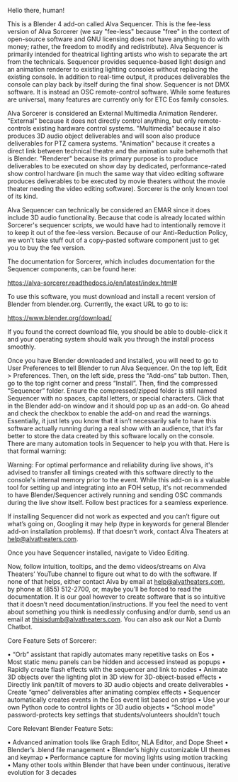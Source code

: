 Hello there, human!

This is a Blender 4 add-on called Alva Sequencer. This is the fee-less version of Alva Sorcerer (we say "fee-less" because "free" in the context of open-source software and GNU licensing does not have anything to do with money; rather, the freedom to modify and redistribute). Alva Sequencer is primarily intended for theatrical lighting artists who wish to separate the art from the technicals. Sequencer provides sequence-based light design and an animation renderer to existing lighting consoles without replacing the existing console. In addition to real-time output, it produces deliverables the console can play back by itself during the final show. Sequencer is not DMX software. It is instead an OSC remote-control software. While some features are universal, many features are currently only for ETC Eos family consoles.

Alva Sorcerer is considered an External Multimedia Animation Renderer. "External" because it does not directly control anything, but only remote-controls existing hardware control systems. "Multimedia" because it also produces 3D audio object deliverables and will soon also produce deliverables for PTZ camera systems. "Animation" because it creates a direct link between technical theatre and the animation suite behemoth that is Blender. "Renderer" because its primary purpose is to produce deliverables to be executed on show day by dedicated, performance-rated show control hardware (in much the same way that video editing software produces deliverables to be executed by movie theaters without the movie theater needing the video editing software). Sorcerer is the only known tool of its kind.

Alva Sequencer can technically be considered an EMAR since it does include 3D audio functionality. Because that code is already located within Sorcerer's sequencer scripts, we would have had to intentionally remove it to keep it out of the fee-less version. Because of our Anti-Reduction Policy, we won't take stuff out of a copy-pasted software component just to get you to buy the fee version.

The documentation for Sorcerer, which includes documentation for the Sequencer components, can be found here:

https://alva-sorcerer.readthedocs.io/en/latest/index.html#

To use this software, you must download and install a recent version of Blender from blender.org. Currently, the exact URL to go to is:

https://www.blender.org/download/

If you found the correct download file, you should be able to double-click it and your operating system should walk you through the install process smoothly.

Once you have Blender downloaded and installed, you will need to go to User Preferences to tell Blender to run Alva Sequencer. On the top left, Edit > Preferences. Then, on the left side, press the “Add-ons” tab button. Then, go to the top right corner and press “Install”. Then, find the compressed “Sequencer” folder. Ensure the compressed/zipped folder is still named Sequencer with no spaces, capital letters, or special characters. Click that in the Blender add-on window and it should pop up as an add-on. Go ahead and check the checkbox to enable the add-on and read the warnings. Essentially, it just lets you know that it isn’t necessarily safe to have this software actually running during a real show with an audience, that it’s far better to store the data created by this software locally on the console. There are many automation tools in Sequencer to help you with that. Here is that formal warning:

Warning: For optimal performance and reliability during live shows, it's advised to transfer all timings created with this software directly to the console's internal memory prior to the event. While this add-on is a valuable tool for setting up and integrating into an FOH setup, it's not recommended to have Blender/Sequencer actively running and sending OSC commands during the live show itself. Follow best practices for a seamless experience.

If installing Sequencer did not work as expected and you can’t figure out what’s going on, Googling it may help (type in keywords for general Blender add-on installation problems). If that doesn’t work, contact Alva Theaters at help@alvatheaters.com.

Once you have Sequencer installed, navigate to Video Editing.

Now, follow intuition, tooltips, and the demo videos/streams on Alva Theaters’ YouTube channel to figure out what to do with the software. If none of that helps, either contact Alva by email at help@alvatheaters.com, by phone at (855) 512-2700, or, maybe you’ll be forced to read the documentation. It is our goal however to create software that is so intuitive that it doesn’t need documentation/instructions. If you feel the need to vent about something you think is needlessly confusing and/or dumb, send us an email at thisisdumb@alvatheaters.com. You can also ask our Not a Dumb Chatbot.

Core Feature Sets of Sorcerer:

• “Orb” assistant that rapidly automates many repetitive tasks on Eos 
• Most static menu panels can be hidden and accessed instead as popups 
• Rapidly create flash effects with the sequencer and link to nodes 
• Animate 3D objects over the lighting plot in 3D view for 3D-object-based effects 
• Directly link pan/tilt of movers to 3D audio objects and create deliverables 
• Create “qmeo” deliverables after animating complex effects 
• Sequencer automatically creates events in the Eos event list based on strips 
• Use your own Python code to control lights or 3D audio objects 
• “School mode” password-protects key settings that students/volunteers shouldn’t touch

Core Relevant Blender Feature Sets:

• Advanced animation tools like Graph Editor, NLA Editor, and Dope Sheet 
• Blender’s .blend file management 
• Blender’s highly customizable UI themes and keymap 
• Performance capture for moving lights using motion tracking 
• Many other tools within Blender that have been under continuous, iterative evolution for 3 decades
